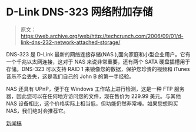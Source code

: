 # D-Link DNS-323 网络附加存储

> 原文：<https://web.archive.org/web/http://techcrunch.com/2006/09/01/d-link-dns-232-network-attached-storage/>

DNS-323 是 D-Link 最新的网络连接存储(NAS ),面向家庭和小型企业用户。它有一个千兆以太网连接，这对于 NAS 来说非常重要，还有两个 SATA 硬盘插槽用于存储。DNS-323 可以支持 RAID 1 来镜像您的数据，保护您珍贵的视频和 iTunes 音乐不会丢失，这是我们自己的 John B 的第一手经验。

NAS 还具有 UPnP，便于在 Windows 工作站上进行检测，这是一种 FTP 服务器，因此您可以在任何地方访问您的文件，现在售价为 229.99 美元。与其他 NAS 设备相比，这个价格实际上相当低，但功能仍然非常棒。如果您想购买 NAS，我们绝对会推荐它。

[新闻稿](https://web.archive.org/web/20160420160229/http://www.ehomeupgrade.com/entry/2977/d-link_debuts_dns-323)